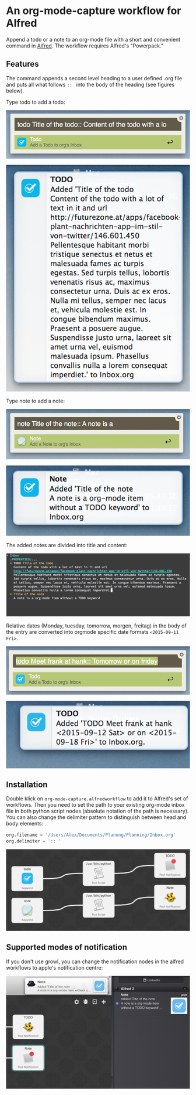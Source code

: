 # An org-mode-capture workflow for Alfred
Append a todo or a note to an org-mode file with a short and convenient command in [Alfred](https://www.alfredapp.com/). The workflow requires Alfred's "Powerpack."

## Features
The command appends a second level heading to a user defined .org file and puts all what follows `:: ` into the body of the heading (see figures below).

Type todo to add a todo:

![Capture a todo](images/todo-capture.png)

![Capture a todo](images/todo-notification.png)


Type note to add a note:

![Capture a note](images/note-capture.png)

![Capture a note](images/note-notification.png)


The added notes are divided into title and content:

![Capture a note](images/result.png)


Relative dates (Monday, tuesday, tomorrow, morgen, freitag) in the body of the entry are converted into orgmode specific date formats `<2015-09-11 Fri>`.

![Relative dates in Alfred](images/date_replacement-01.png)

![become orgmode dates](images/date_replacement-02.png)


## Installation
Double klick on `org-mode-capture.alfredworkflow` to add it to Alfred's set of workflows. Then you need to set the path to your existing org-mode inbox file in both python script nodes (absolute notation of the path is necessary). You can also change the delimiter pattern to distinguish between head and body elements:

```python
org.filename = '/Users/Alex/Documents/Planung/Planning/Inbox.org'
org.delimiter = ':: '
```

![Edit the python script nodes within Alfred](images/workflow.png)

## Supported modes of notification

If you don't use growl, you can change the notification nodes in the alfred workflows to apple's notification centre:

![Notification system](images/supported_notificaitons.png)
